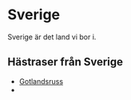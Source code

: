 ---
---
Sverige
=======
Sverige är det land vi bor i.

Hästraser från Sverige
----------------------
 * [Gotlandsruss]()
 *

